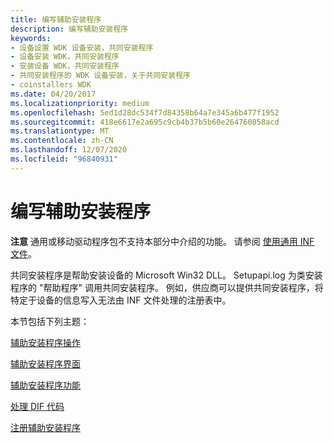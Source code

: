 ```yaml
---
title: 编写辅助安装程序
description: 编写辅助安装程序
keywords:
- 设备设置 WDK 设备安装，共同安装程序
- 设备安装 WDK，共同安装程序
- 安装设备 WDK，共同安装程序
- 共同安装程序的 WDK 设备安装，关于共同安装程序
- coinstallers WDK
ms.date: 04/20/2017
ms.localizationpriority: medium
ms.openlocfilehash: 5ed1d28dc534f7d84358b64a7e345a6b477f1952
ms.sourcegitcommit: 418e6617e2a695c9cb4b37b5b60e264760858acd
ms.translationtype: MT
ms.contentlocale: zh-CN
ms.lasthandoff: 12/07/2020
ms.locfileid: "96840931"
---
```

# <a name="writing-a-co-installer"></a>编写辅助安装程序





**注意**  通用或移动驱动程序包不支持本部分中介绍的功能。 请参阅 [使用通用 INF 文件](using-a-universal-inf-file.md)。

 

共同安装程序是帮助安装设备的 Microsoft Win32 DLL。 Setupapi.log 为类安装程序的 "帮助程序" 调用共同安装程序。 例如，供应商可以提供共同安装程序，将特定于设备的信息写入无法由 INF 文件处理的注册表中。

本节包括下列主题：

[辅助安装程序操作](co-installer-operation.md)

[辅助安装程序界面](co-installer-interface.md)

[辅助安装程序功能](co-installer-functionality.md)

[处理 DIF 代码](handling-dif-codes.md)

[注册辅助安装程序](registering-a-co-installer.md)

 

 





